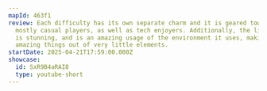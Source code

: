 ```yaml
---
mapId: 463f1
review: Each difficulty has its own separate charm and it is geared towards
  mostly casual players, as well as tech enjoyers. Additionally, the lightshow
  is stunning, and is an amazing usage of the environment it uses, making
  amazing things out of very little elements.
startDate: 2025-04-21T17:59:00.000Z
showcase:
  id: SxR9B4aRAI8
  type: youtube-short
---
```


